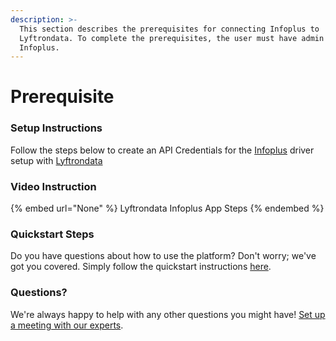 ```yaml
---
description: >-
  This section describes the prerequisites for connecting Infoplus to
  Lyftrondata. To complete the prerequisites, the user must have admin access to
  Infoplus.
---
```


# Prerequisite

<mark style="color:blue;"></mark>

### Setup Instructions

Follow the steps below to create an API Credentials for the [Infoplus](None) driver setup with [Lyftrondata](https://www.lyftrondata.com)

### Video Instruction

{% embed url="None" %}
Lyftrondata Infoplus App Steps
{% endembed %}

### Quickstart Steps

Do you have questions about how to use the platform? Don't worry; we've got you covered. Simply follow the quickstart instructions [here](README.md).

### Questions? <a href="#questions" id="questions"></a>

We're always happy to help with any other questions you might have! [Set up a meeting with our experts](https://www.lyftrondata.com/book-a-meeting/).

